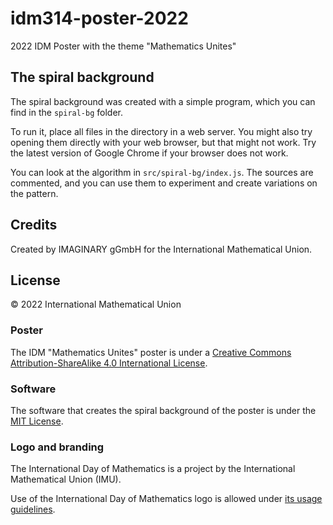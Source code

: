 # idm314-poster-2022

2022 IDM Poster with the theme "Mathematics Unites"

## The spiral background

The spiral background was created with a simple program, which you can find in the `spiral-bg` 
folder.

To run it, place all files in the directory in a web server. You might also try opening them
directly with your web browser, but that might not work. Try the latest version of Google Chrome
if your browser does not work.

You can look at the algorithm in `src/spiral-bg/index.js`. The sources are commented, and you can
use them to experiment and create variations on the pattern.

## Credits

Created by IMAGINARY gGmbH for the International Mathematical Union.

## License

© 2022 International Mathematical Union

### Poster

The IDM "Mathematics Unites" poster is under a
[Creative Commons Attribution-ShareAlike 4.0 International License](https://creativecommons.org/licenses/by-sa/4.0/).

### Software

The software that creates the spiral background of the poster is under the
[MIT License](https://opensource.org/licenses/MIT).

### Logo and branding

The International Day of Mathematics is a project by the International Mathematical Union (IMU).

Use of the International Day of Mathematics logo is allowed under 
[its usage guidelines](https://www.idm314.org/resources/logos/idm-logo-guidelines.pdf).
